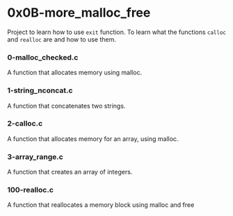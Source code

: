 # 0x0B-more_malloc_free
Project to learn how to use `exit` function. To learn what the functions `calloc` and `realloc` are and how to use them.

### 0-malloc_checked.c
A function that allocates memory using malloc. 
### 1-string_nconcat.c
A function that concatenates two strings.
### 2-calloc.c
A function that allocates memory for an array, using malloc.
### 3-array_range.c
A function that creates an array of integers.
### 100-realloc.c
A function that reallocates a memory block using malloc and free
